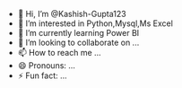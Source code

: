 - 👋 Hi, I’m @Kashish-Gupta123
- 👀 I’m interested in Python,Mysql,Ms Excel
- 🌱 I’m currently learning Power BI
- 💞️ I’m looking to collaborate on ...
- 📫 How to reach me ...
- 😄 Pronouns: ...
- ⚡ Fun fact: ...

<!---
Kashish-Gupta123/Kashish-Gupta123 is a ✨ special ✨ repository because its `README.md` (this file) appears on your GitHub profile.
You can click the Preview link to take a look at your changes.
--->
